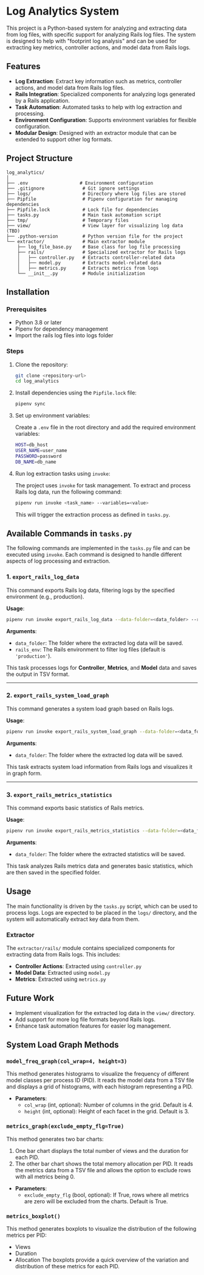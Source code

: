 # Log Analytics System

This project is a Python-based system for analyzing and extracting data from log files, with specific support for analyzing Rails log files. The system is designed to help with "footprint log analysis" and can be used for extracting key metrics, controller actions, and model data from Rails logs.

## Features

- **Log Extraction**: Extract key information such as metrics, controller actions, and model data from Rails log files.
- **Rails Integration**: Specialized components for analyzing logs generated by a Rails application.
- **Task Automation**: Automated tasks to help with log extraction and processing.
- **Environment Configuration**: Supports environment variables for flexible configuration.
- **Modular Design**: Designed with an extractor module that can be extended to support other log formats.

## Project Structure

```
log_analytics/
│
├── .env                   # Environment configuration
├── .gitignore              # Git ignore settings
├── logs/                   # Directory where log files are stored
├── Pipfile                 # Pipenv configuration for managing dependencies
├── Pipfile.lock            # Lock file for dependencies
├── tasks.py                # Main task automation script
├── tmp/                    # Temporary files
├── view/                   # View layer for visualizing log data (TBD)
├── .python-version         # Python version file for the project
└── extractor/              # Main extractor module
    ├── log_file_base.py    # Base class for log file processing
    ├── rails/              # Specialized extractor for Rails logs
    │   ├── controller.py   # Extracts controller-related data
    │   ├── model.py        # Extracts model-related data
    │   ├── metrics.py      # Extracts metrics from logs
    └── __init__.py         # Module initialization

```

## Installation

### Prerequisites

- Python 3.8 or later
- Pipenv for dependency management
- Import the rails log files into logs folder

### Steps

1. Clone the repository:

   ```bash
   git clone <repository-url>
   cd log_analytics
   ```

2. Install dependencies using the `Pipfile.lock` file:

   ```bash
   pipenv sync
   ```

3. Set up environment variables:

   Create a `.env` file in the root directory and add the required environment variables:

   ```bash
   HOST=db_host
   USER_NAME=user_name
   PASSWORD=password
   DB_NAME=db_name
   ```

4. Run log extraction tasks using `invoke`:

   The project uses `invoke` for task management. To extract and process Rails log data, run the following command:

   ```bash
   pipenv run invoke <task_name> --variables=<value>
   ```

   This will trigger the extraction process as defined in `tasks.py`.

## Available Commands in `tasks.py`

The following commands are implemented in the `tasks.py` file and can be executed using `invoke`. Each command is designed to handle different aspects of log processing and extraction.

### 1. `export_rails_log_data`

This command exports Rails log data, filtering logs by the specified environment (e.g., production).

**Usage**:
```bash
pipenv run invoke export_rails_log_data --data-folder=<data_folder> --rails-env=<rails_env>
```

**Arguments**:
- `data_folder`: The folder where the extracted log data will be saved.
- `rails_env`: The Rails environment to filter log files (default is `'production'`).

This task processes logs for **Controller**, **Metrics**, and **Model** data and saves the output in TSV format.

---

### 2. `export_rails_system_load_graph`

This command generates a system load graph based on Rails logs.

**Usage**:
```bash
pipenv run invoke export_rails_system_load_graph --data-folder=<data_folder>
```

**Arguments**:
- `data_folder`: The folder where the extracted log data will be saved.

This task extracts system load information from Rails logs and visualizes it in graph form.

---

### 3. `export_rails_metrics_statistics`

This command exports basic statistics of Rails metrics.

**Usage**:
```bash
pipenv run invoke export_rails_metrics_statistics --data-folder=<data_folder>
```

**Arguments**:
- `data_folder`: The folder where the extracted statistics will be saved.

This task analyzes Rails metrics data and generates basic statistics, which are then saved in the specified folder.


## Usage

The main functionality is driven by the `tasks.py` script, which can be used to process logs. Logs are expected to be placed in the `logs/` directory, and the system will automatically extract key data from them.

### Extractor

The `extractor/rails/` module contains specialized components for extracting data from Rails logs. This includes:

- **Controller Actions**: Extracted using `controller.py`
- **Model Data**: Extracted using `model.py`
- **Metrics**: Extracted using `metrics.py`

## Future Work

- Implement visualization for the extracted log data in the `view/` directory.
- Add support for more log file formats beyond Rails logs.
- Enhance task automation features for easier log management.

## System Load Graph Methods

### `model_freq_graph(col_wrap=4, height=3)`
This method generates histograms to visualize the frequency of different model classes per process ID (PID). It reads the model data from a TSV file and displays a grid of histograms, with each histogram representing a PID.

- **Parameters**:
  - `col_wrap` (int, optional): Number of columns in the grid. Default is 4.
  - `height` (int, optional): Height of each facet in the grid. Default is 3.

### `metrics_graph(exclude_empty_flg=True)`
This method generates two bar charts:
1. One bar chart displays the total number of views and the duration for each PID.
2. The other bar chart shows the total memory allocation per PID.
It reads the metrics data from a TSV file and allows the option to exclude rows with all metrics being 0.

- **Parameters**:
  - `exclude_empty_flg` (bool, optional): If True, rows where all metrics are zero will be excluded from the charts. Default is True.

### `metrics_boxplot()`
This method generates boxplots to visualize the distribution of the following metrics per PID:
- Views
- Duration
- Allocation
The boxplots provide a quick overview of the variation and distribution of these metrics for each PID.
